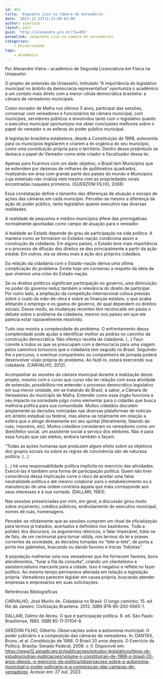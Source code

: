 ```yaml
---
id: 455
title: 'Enquanto isso na Câmara de Vereadores'
date: '2023-12-23T11:33:00-03:00'
author: alexluza
layout: post
guid: 'http://alexandre.pro.br/?p=455'
permalink: /enquanto-isso-na-camara-de-vereadores/
categories:
    - Universidade
tags:
    - Acadêmico
---
```


Por Alexandre Vieira – acadêmico de Segunda Licenciatura em Física na Uniasselvi.

O projeto de extensão da Uniasselvi, intitulado “A importância do legislativo municipal no âmbito da democracia representativa” oportuniza o acadêmico a um contato mais direto com a menor célula democrática brasileira: a câmara de vereadores municipais.

Como morador de Mafra nos últimos 5 anos, participar das sessões, conversar com vereadores e funcionários da câmara municipal, com munícipes, servidores públicos e envolvidos tanto com o legislativo quanto o executivo municipal oportunizou-me obter conclusões melhores sobre o papel do vereador e as esferas do poder público municipal.

A legislação brasileira estabelece, desde a Constituição de 1988, autonomia para os municípios legislarem e criarem a lei orgânica do seu município, como uma constituição própria para o território. Dentro desse preâmbulo se destaca o papel do Vereador como ente criador e fiscalizador dessa lei.

Apenas para ficarmos com um dado objetivo, o Brasil tem Municípios que se estendem por dezenas de milhares de quilômetros quadrados, rivalizando em área com grande parte dos países do mundo e Municípios cuja extensão não rivaliza nem mesmo com as propriedades rurais encontradas naqueles primeiros. (GUERZONI FILHO, 2008)

Essa constatação define o tamanho das diferenças de atuação e escopo de ações das câmaras em cada município. Percebe-se mesmo a diferença da ação do poder público, tanto legislativo quanto executivo nas diversas realidades.

A realidade de pequenos e médios municípios difere das prerrogativas normalmente apontadas como campo de atuação para o vereador.

A lealdade ao Estado depende do grau de participação na vida política. A maneira como se formaram os Estados-nação condiciona assim a construção da cidadania. Em alguns países, o Estado teve mais importância e o processo de difusão dos direitos se deu principalmente a partir da ação estatal. Em outros, ela se deveu mais à ação dos próprios cidadãos.

Da relação da cidadania com o Estado-nação deriva uma última complicação do problema. Existe hoje um consenso a respeito da ideia de que vivemos uma crise do Estado-nação.

Se os direitos políticos significam participação no governo, uma diminuição no poder do governo reduz também a relevância do direito de participar. Por outro lado, a ampliação da competição internacional coloca pressão sobre o custo da mão-de-obra e sobre as finanças estatais, o que acaba afetando o emprego e os gastos do governo, do qual dependem os direitos sociais. Desse modo, as mudanças recentes têm recolocado em pauta o debate sobre o problema da cidadania, mesmo nos países em que ele parecia estar razoavelmente resolvido.

Tudo isso mostra a complexidade do problema. O enfrentamento dessa complexidade pode ajudar a identificar melhor as pedras no caminho da construção democrática. Não ofereço receita da cidadania. (…) Faço convite a todos os que se preocupam com a democracia para uma viagem pelos caminhos tortuosos que a cidadania tem seguido no Brasil. Seguindo-lhe o percurso, o eventual companheiro ou companheira de jornada poderá desenvolver visão própria do problema. Ao fazê-lo, estará exercendo sua cidadania. (CARVALHO, 2012).

Acompanhar as sessões da câmara municipal durante a realização desse projeto, mesmo com o curso que curso não ter relação com essa atividade de extensão, possibilitou-me entender o processo democrático legislativo em sua menor unidade, em se tratando do Brasil, a saber, a Câmara de Vereadores do município de Mafra. Entender como esse órgão funciona e seu impacto na sociedade julgo como elementar para o cidadão que busca melhoria política para sua comunidade. Muitos cidadãos discutem amplamente as decisões noticiadas nas diversas plataformas de notícias em âmbito estadual ou federal, mas aliena-se totalmente em relação a esfera que o atinge diretamente em seu quintal (literalmente, falando de ruas, impostos, etc). Muitos cidadãos consideram os vereadores como um (ben)feitor social, um assistente social a serviço dos eleitores. Não é para essa função que são eleitos, embora também o façam.

“Todas as ações humanas que produzem algum efeito sobre os objetivos dos grupos sociais ou sobre as regras de convivência são de natureza política. (…)

(…) há uma responsabilidade política implícita no exercício das atividades. Exercê-las é também uma forma de participação política. Quem não tiver consciência dessa implicação corre o risco de aceitar uma falsa neutralidade política e até mesmo colaborar para o estabelecimento ou a manutenção de uma ordem contrária àquela que mais corresponde aos seus interesses e à sua vontade. (DALLARI, 1983).

Nas sessões presenciadas por mim, em geral, a discussão girou muito sobre orçamento, créditos públicos, endividamento do executivo municipal, nomes de ruas, homenagens.

Percebe-se nitidamente que as sessões cumprem um ritual de oficialização para termos já tratados, acertados e definidos nos bastidores. Toda a polidez dos discursos, os argumentos retóricos, o falar impecável, trata-se de fato, de um cerimonial para tornar válida, nos termos da lei e praxes correntes da sociedade, as decisões tomadas no “tete-a-tete”, de porta a porta nos gabinetes, buscando ou dando favores e trocas “lobistas”.

A população mafrense vota nos vereadores que lhe fornecem favores, bons atendimentos, “furar a fila da consulta”, criando um clientelismo e assistencialismo marcante para a cidade. Isso é negativo e reflete no fazer político. Ao mesmo tempo permanece alienada em relação a legislação própria. Vereadores parecem legislar em causa própria, buscando atender empresas e empresários em suas solicitações.

Referências Bibliográficas

CARVALHO, José Murilo de. Cidadania no Brasil: O longo caminho. 15. ed. Rio de Janeiro: Civilização Brasileira. 2012. ISBN 978-85-200-0565-1.

DALLARI, Dalmo de Abreu. O que é participação política. 8. ed. São Paulo: Brasiliense, 1983. ISBN 85-11-01104-8.

GERZONI FILHO, Gilberto. Observações sobre a autonomia municipal: O poder judiciário e a composição das câmaras de vereadores. In: DANTAS, Bruno, et al. Constituição de 1988: O Brasil 20 anos depois. O Exercício da Política. Brasília: Senado Federal, 2008. v. II. Disponível em: https://www12.senado.leg.br/publicacoes/estudos-legislativos/tipos-de-estudos/outras-publicacoes/volume-ii-constituicao-de-1988-o-brasil-20-anos-depois.-o-exercicio-da-politica/observacoes-sobre-a-autonomia-municipal-o-poder-judiciario-e-a-composicao-das-camaras-de-vereadores. Acesso em: 27 out. 2023